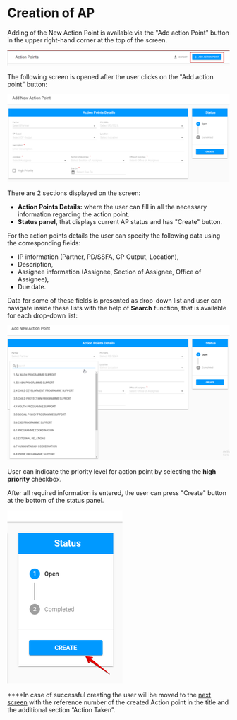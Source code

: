 # Creation of AP

Adding of the New Action Point is available via the "Add action Point" button in the upper right-hand corner at the top of the screen.  


![Top of the screen with  &quot;Add action point&quot; button](../../.gitbook/assets/10.png)

The following screen is opened after the user clicks on the "Add action point" button:

![Add New Action Point screen](../../.gitbook/assets/4%20%281%29.png)

There are 2 sections displayed on the screen: 

* **Action Points Details:** where the user can fill in all the necessary information regarding the action point.
* **Status panel,** that displays current AP status and has "Create" button.

For the action points details the user can specify the following data using the corresponding fields: 

* IP information \(Partner, PD/SSFA, CP Output, Location\),
* Description,
* Assignee information \(Assignee, Section of Assignee, Office of Assignee\),
* Due date.

Data for some of these fields is presented as drop-down list and user can navigate inside these lists with the help of **Search** function, that is available for each drop-down list:

![Searching for drop-down list](../../.gitbook/assets/5%20%282%29.png)

User can indicate the priority level for action point by selecting the **high priority** checkbox.

After all required information is entered, the user can press "Create" button at the bottom of the status panel.

![Create button](../../.gitbook/assets/13%20%281%29.png)

  
****In case of successful creating the user will be moved to the [next screen](created-opened-action-point.md) with the reference number of the created Action point in the title and the additional section “Action Taken”.

